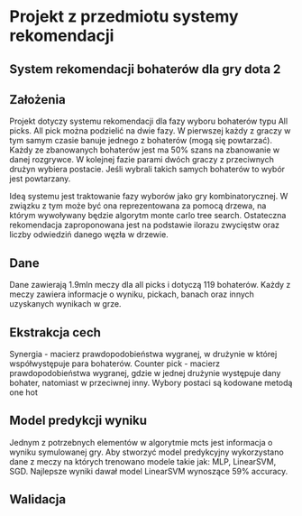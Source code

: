 # Projekt z przedmiotu systemy rekomendacji
## System rekomendacji bohaterów dla gry dota 2

## Założenia
Projekt dotyczy systemu rekomendacji dla fazy wyboru bohaterów typu All picks. 
All pick można podzielić na dwie fazy. W pierwszej każdy z graczy w tym samym czasie banuje jednego z bohaterów (mogą się powtarzać).
Każdy ze zbanowanych bohaterów jest ma 50% szans na zbanowanie w danej rozgrywce. 
W kolejnej fazie parami dwóch graczy z przeciwnych drużyn wybiera postacie. Jeśli wybrali takich samych bohaterów to wybór jest powtarzany. 

Ideą systemu jest traktowanie fazy wyborów jako gry kombinatorycznej. W związku z tym może być ona reprezentowana za pomocą drzewa, na którym wywoływany będzie algorytm monte carlo tree search. Ostateczna rekomendacja zaproponowana jest na podstawie ilorazu zwycięstw oraz liczby odwiedziń danego węzła w drzewie.

## Dane
Dane zawierają 1.9mln meczy dla all picks i dotyczą 119 bohaterów.
Każdy z meczy zawiera informacje o wyniku, pickach, banach oraz innych uzyskanych wynikach w grze.

## Ekstrakcja cech 
Synergia - macierz prawdopodobieństwa wygranej, w drużynie w której współwystępuje para bohaterów.
Counter pick - macierz prawdopodobieństwa wygranej, gdzie w jednej drużynie występuje dany bohater, natomiast w przeciwnej inny.
Wybory postaci są kodowane metodą one hot

## Model predykcji wyniku
Jednym z potrzebnych elementów w algorytmie mcts jest informacja o wyniku symulowanej gry. Aby stworzyć model predykcyjny wykorzystano dane z meczy na których trenowano modele takie jak: MLP, LinearSVM, SGD. Najlepsze wyniki dawał model LinearSVM wynoszące 59% accuracy.

## Walidacja

